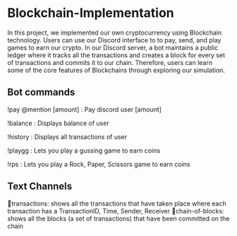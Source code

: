 # Blockchain-Implementation
In this project, we implemented our own cryptocurrency using Blockchain technology. Users can use our Discord interface to  to pay, send, and  play games to earn our crypto. In our Discord server, a bot maintains a public ledger where it tracks all the transactions and creates a block for every set of transactions and commits it to our chain. Therefore, users can learn some of the core features of Blockchains through exploring our simulation.

## Bot commands
!pay @mention [amount] : Pay discord user [amount]

!balance : Displays balance of user

!history : Displays all transactions of user

!playgg : Lets you play a gussing game to earn coins

!rps : Lets you play a Rock, Paper, Scissors game to earn coins

## Text Channels
📜transactions: shows all the transactions that have taken place where each transaction has a TransactionID, Time, Sender, Receiver
🔗chain-of-blocks: shows all the blocks (a set of transactions) that have been committed on the chain
